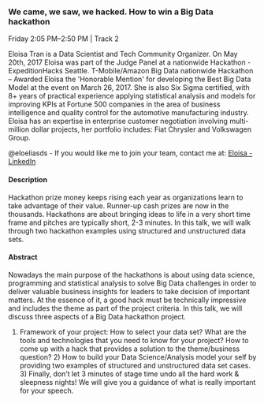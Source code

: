 
### We came, we saw, we hacked. How to win a Big Data hackathon

Friday 2:05 PM–2:50 PM | Track 2


Eloisa Tran is a Data Scientist and Tech Community Organizer. On May 20th, 2017 Eloisa was part of the Judge Panel at a nationwide Hackathon - ExpeditionHacks Seattle. T-Mobile/Amazon Big Data nationwide Hackathon – Awarded Eloisa the 'Honorable Mention' for developing the Best Big Data Model at the event on March 26, 2017. She is also Six Sigma certified, with 8+ years of practical experience applying statistical analysis and models for improving KPIs at Fortune 500 companies in the area of business intelligence and quality control for the automotive manufacturing industry. Eloisa has an expertise in enterprise customer negotiation involving multi-million dollar projects, her portfolio includes: Fiat Chrysler and Volkswagen Group. 

@eloeliasds - If you would like me to join your team, contact me at: [Eloisa - LinkedIn](https://www.linkedin.com/in/eloisaeliastran/)

#### Description

Hackathon prize money keeps rising each year as organizations learn to take advantage of their value. Runner-up cash prizes are now in the thousands. Hackathons are about bringing ideas to life in a very short time frame and pitches are typically short, 2-3 minutes. In this talk, we will walk through two hackathon examples using structured and unstructured data sets.


#### Abstract

Nowadays the main purpose of the hackathons is about using data science, programming and statistical analysis to solve Big Data challenges in order to deliver valuable business insights for leaders to take decision of important matters. At the essence of it, a good hack must be technically impressive and includes the theme as part of the project criteria. In this talk, we will discuss three aspects of a Big Data hackathon project.

1) Framework of your project: How to select your data set? What are the tools and technologies that you need to know for your project? How to come up with a hack that provides a solution to the theme/business question? 2) How to build your Data Science/Analysis model your self by providing two examples of structured and unstructured data set cases. 3) Finally, don’t let 3 minutes of stage time undo all the hard work & sleepness nights! We will give you a guidance of what is really important for your speech.
